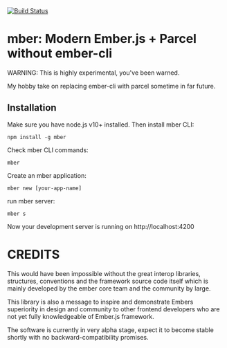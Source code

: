 <a href="https://circleci.com/gh/izelnakri/mber/">
  <img src="https://circleci.com/gh/izelnakri/mber/tree/master.png" alt="Build Status">
</a>

# mber: Modern Ember.js + Parcel without ember-cli

WARNING: This is highly experimental, you've been warned.

My hobby take on replacing ember-cli with parcel sometime in far future.

## Installation

Make sure you have node.js v10+ installed. Then install mber CLI:

```
npm install -g mber
```

Check mber CLI commands:

```
mber
```

Create an mber application:

```
mber new [your-app-name]
```

run mber server:

```
mber s
```

Now your development server is running on http://localhost:4200

# CREDITS
This would have been impossible without the great interop libraries, structures, conventions and the framework source code itself which is mainly developed by the ember core team and the community by large.

This library is also a message to inspire and demonstrate Embers superiority in design and community to other frontend developers who are not yet fully knowledgeable of Ember.js framework.

The software is currently in very alpha stage, expect it to become stable shortly with no backward-compatibility promises.
